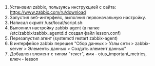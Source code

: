 1. Установил zabbix, пользуясь инструкцией с сайта: https://www.zabbix.com/ru/download
2. Запустил веб-интерфейс, выполнил первоначальную настройку.
3. Написал скрипт /usr/local/script.sh
4. Выполнил настройку zabbix agent (в папке /etc/zabbix/zabbix_agentd.d создал файл lesson.conf)
5. Перезапустил агент (systemctl restart zabbix-agent)
6. В интерфейсе zabbix перешел "Сбор данных > Узлы сети > zabbix-server > Элементы данных > Создать элемент данных"
7. Добавлен элемент с типом "текст", имя - otus_important_metrics, ключ - lesson